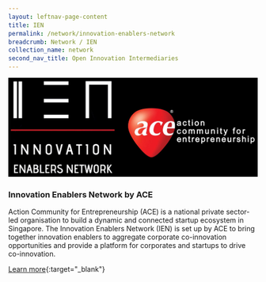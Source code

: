 ```yaml
---
layout: leftnav-page-content
title: IEN
permalink: /network/innovation-enablers-network
breadcrumb: Network / IEN
collection_name: network
second_nav_title: Open Innovation Intermediaries
---
```

<div class="networklogo">
<a href="https://epic.ace.org.sg/ien?utm_source=openinnovationnetwork.sg&utm_medium=referral">
<img src="/images/partners/IEN by ACE.JPG" alt="1">
</a>
</div>

<h3>Innovation Enablers Network by ACE</h3>

Action Community for Entrepreneurship (ACE) is a national private sector-led organisation to build a dynamic and connected startup ecosystem in Singapore. The Innovation Enablers Network (IEN) is set up by ACE to bring together innovation enablers to aggregate corporate co-innovation opportunities and provide a platform for corporates and startups to drive co-innovation.

[Learn more](https://epic.ace.org.sg/ien?utm_source=openinnovationnetwork.sg&utm_medium=referral){:target="_blank"}

